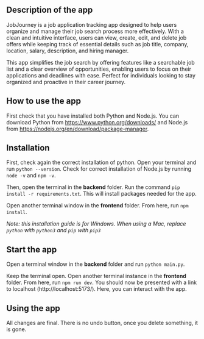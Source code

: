 ## Description of the app

JobJourney is a job application tracking app designed to help users organize and manage their job search process more effectively. With a clean and intuitive interface, users can view, create, edit, and delete job offers while keeping track of essential details such as job title, company, location, salary, description, and hiring manager.

This app simplifies the job search by offering features like a searchable job list and a clear overview of opportunities, enabling users to focus on their applications and deadlines with ease. Perfect for individuals looking to stay organized and proactive in their career journey.

## How to use the app

First check that you have installed both Python and Node.js.
You can download Python from https://www.python.org/downloads/
and Node.js from https://nodejs.org/en/download/package-manager.

## Installation

First, check again the correct installation of python. Open your
terminal and run `python --version`. Check for correct
installation of Node.js by running `node -v` and `npm -v`.

Then, open the terminal in the **backend** folder. Run
the command `pip install -r requirements.txt`. This will install
packages needed for the app.

Open another terminal window in the **frontend** folder.
From here, run `npm install`.

_Note: this installation guide is for Windows. 
When using a Mac, replace `python` with `python3`
and `pip` with `pip3`_
## Start the app
Open a terminal window in the **backend** folder and run
`python main.py`.

Keep the terminal open. Open another terminal instance
in the **frontend** folder. From here, run `npm run dev`.
You should now be presented with a link to localhost
(http://localhost:5173/). Here, you can interact with the app.

## Using the app
All changes are final. There is no undo button, once you delete
something, it is gone.
 

